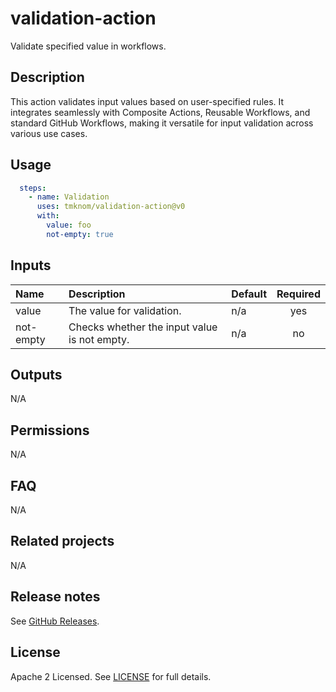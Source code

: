 # validation-action

Validate specified value in workflows.

<!-- actdocs start -->

## Description

This action validates input values based on user-specified rules.
It integrates seamlessly with Composite Actions, Reusable Workflows, and standard GitHub Workflows,
making it versatile for input validation across various use cases.

## Usage

```yaml
  steps:
    - name: Validation
      uses: tmknom/validation-action@v0
      with:
        value: foo
        not-empty: true
```

## Inputs

| Name | Description | Default | Required |
| :--- | :---------- | :------ | :------: |
| value | The value for validation. | n/a | yes |
| not-empty | Checks whether the input value is not empty. | n/a | no |

## Outputs

N/A

<!-- actdocs end -->

## Permissions

N/A

## FAQ

N/A

## Related projects

N/A

## Release notes

See [GitHub Releases][releases].

## License

Apache 2 Licensed. See [LICENSE](LICENSE) for full details.

[releases]: https://github.com/tmknom/validation-action/releases
